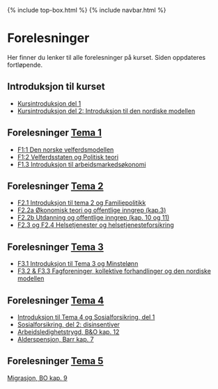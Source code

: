 {% include top-box.html %} <!-- Kode for å inkludere boksen på toppen av siden. Se _config.yml for å gjøre endringer. -->
{% include navbar.html %} <!-- Kode for navigasjonsmeny. Se navbar.html for å gjøre endringer. -->
<!-- Gjør endringer under her -->

# Forelesninger
Her finner du lenker til alle forelesninger på kurset. Siden oppdateres fortløpende.

## Introduksjon til kurset
* [Kursintroduksjon del 1](https://uit-sok-2008-h24.github.io/assets/F0_kursintro_sok_2008_h24.pdf)
* [Kursintroduksjon del 2: Introduksjon til den nordiske modellen](https://uit-sok-2008-h24.github.io/assets/introduksjon_studenter.html)

## Forelesninger [Tema 1](temaer.md#tema1)<a name="f_t1"></a>
* [F1:1 Den norske velferdsmodellen](https://uit-sok-2008-h24.github.io/assets/forelesning_2_studenter.html)
* [F1:2 Velferdsstaten og Politisk teori](https://uit-sok-2008-h24.github.io/assets/f2_kap_1_2_studenter.html)
* [F1.3 Introduksjon til arbeidsmarkedsøkonomi](https://uit-sok-2008-h24.github.io/assets/F1.3_IntrotilArbeidsmarkedsokonomi.pdf)

## Forelesninger [Tema 2](temaer.md#tema2)<a name="f_t2"></a>
* [F2.1 Introduksjon til tema 2 og Familiepolitikk](https://uit-sok-2008-h24.github.io/assets/F2.2_familiepolitikk_23_mikko.pdf)
* [F2.2a Økonomisk teori og offentlige inngrep (kap.3)](https://uit-sok-2008-h24.github.io/assets/f4_kap_3_2024_studenter.html)
* [F2.2b Utdanning og offentlige inngrep (kap. 10 og 11)](https://uit-sok-2008-h24.github.io/assets/kap_10_11_2024_studenter.html)
* [F2.3 og F2.4 Helsetjenester og helsetjenesteforsikring](https://uit-sok-2008-h24.github.io/assets/kap_4_9_2024_studenter.html)

## Forelesninger [Tema 3](temaer.md#tema3)<a name="f_t3"></a>
* [F3.1 Introduksjon til Tema 3 og Minstelønn](https://uit-sok-2008-h24.github.io/assets/F.3.1_minstelønn_2024.pdf)
* [F3.2 & F3.3 Fagforeninger, kollektive forhandlinger og den nordiske modellen](https://uit-sok-2008-h24.github.io/assets/F3.2_fagforeninger_2024.pdf)

 ## Forelesninger [Tema 4](temaer.md#tema4)<a name="f_t4"></a>
 * [Introduksjon til Tema 4 og Sosialforsikring, del 1](https://uit-sok-2008-h24.github.io/assets/kap_6_studenter.html)
 * [Sosialforsikring, del 2: disinsentiver](https://uit-sok-2008-h24.github.io/assets/kap_6_insentiv_studenter.html)
 * [Arbeidsledighetstrygd, B&O kap. 12](https://uit-sok-2008-h24.github.io/assets/F4.3_Arbeidsledighetstrygd_2023_mikko.pdf)
 * [Alderspensjon, Barr kap. 7](https://uit-sok-2008-h24.github.io/assets/Pensjon_kapittel7_studenter.html)

 ## Forelesninger [Tema 5](temaer.md#tema5)<a name="f_t5"></a>
 [Migrasjon, BO kap. 9](https://uit-sok-2008-h24.github.io/assets/F5.1_migrasjon_2024.pdf)
